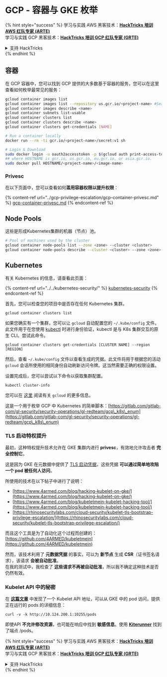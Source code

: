 # GCP - 容器与 GKE 枚举

{% hint style="success" %}
学习与实践 AWS 黑客技术：<img src="../../../.gitbook/assets/image (1).png" alt="" data-size="line">[**HackTricks 培训 AWS 红队专家 (ARTE)**](https://training.hacktricks.xyz/courses/arte)<img src="../../../.gitbook/assets/image (1).png" alt="" data-size="line">\
学习与实践 GCP 黑客技术：<img src="../../../.gitbook/assets/image (2).png" alt="" data-size="line">[**HackTricks 培训 GCP 红队专家 (GRTE)**<img src="../../../.gitbook/assets/image (2).png" alt="" data-size="line">](https://training.hacktricks.xyz/courses/grte)

<details>

<summary>支持 HackTricks</summary>

* 查看 [**订阅计划**](https://github.com/sponsors/carlospolop)!
* **加入** 💬 [**Discord 群组**](https://discord.gg/hRep4RUj7f) 或 [**Telegram 群组**](https://t.me/peass) 或 **关注** 我们的 **Twitter** 🐦 [**@hacktricks\_live**](https://twitter.com/hacktricks\_live)**.**
* **通过向** [**HackTricks**](https://github.com/carlospolop/hacktricks) 和 [**HackTricks Cloud**](https://github.com/carlospolop/hacktricks-cloud) GitHub 仓库提交 PR 分享黑客技巧。

</details>
{% endhint %}

## 容器

在 GCP 容器中，您可以找到 GCP 提供的大多数基于容器的服务，您可以在这里查看如何枚举最常见的服务：
```bash
gcloud container images list
gcloud container images list --repository us.gcr.io/<project-name> #Search in other subdomains repositories
gcloud container images describe <name>
gcloud container subnets list-usable
gcloud container clusters list
gcloud container clusters describe <name>
gcloud container clusters get-credentials [NAME]

# Run a container locally
docker run --rm -ti gcr.io/<project-name>/secret:v1 sh

# Login & Download
sudo docker login -u oauth2accesstoken -p $(gcloud auth print-access-token) https://HOSTNAME
## where HOSTNAME is gcr.io, us.gcr.io, eu.gcr.io, or asia.gcr.io.
sudo docker pull HOSTNAME/<project-name>/<image-name>
```
### Privesc

在以下页面中，您可以查看如何**滥用容器权限以提升权限**：

{% content-ref url="../gcp-privilege-escalation/gcp-container-privesc.md" %}
[gcp-container-privesc.md](../gcp-privilege-escalation/gcp-container-privesc.md)
{% endcontent-ref %}

## Node Pools

这些是形成Kubernetes集群的机器（节点）池。
```bash
# Pool of machines used by the cluster
gcloud container node-pools list --zone <zone> --cluster <cluster>
gcloud container node-pools describe --cluster <cluster> --zone <zone> <node-pool>
```
## Kubernetes

有关 Kubernetes 的信息，请查看此页面：

{% content-ref url="../../kubernetes-security/" %}
[kubernetes-security](../../kubernetes-security/)
{% endcontent-ref %}

首先，您可以检查您的项目中是否存在任何 Kubernetes 集群。
```
gcloud container clusters list
```
如果您确实有一个集群，您可以让 `gcloud` 自动配置您的 `~/.kube/config` 文件。此文件用于在您使用 [kubectl](https://kubernetes.io/docs/reference/kubectl/overview/) 时进行身份验证，kubectl 是与 K8s 集群交互的原生 CLI。尝试此命令。
```
gcloud container clusters get-credentials [CLUSTER NAME] --region [REGION]
```
然后，查看 `~/.kube/config` 文件以查看生成的凭据。此文件将用于根据您的活动 `gcloud` 会话所使用的相同身份自动刷新访问令牌。这当然需要正确的权限设置。

设置完成后，您可以尝试以下命令以获取集群配置。
```
kubectl cluster-info
```
您可以在 [这里](https://cloud.google.com/sdk/gcloud/reference/container/) 阅读有关 `gcloud` 的更多信息。

这是一个用于枚举 GCP 中 Kubernetes 的简单脚本：[https://gitlab.com/gitlab-com/gl-security/security-operations/gl-redteam/gcp\_k8s\_enum](https://gitlab.com/gitlab-com/gl-security/security-operations/gl-redteam/gcp\_k8s\_enum)

### TLS 启动特权提升

最初，这种特权提升技术允许在 GKE 集群内进行 **privesc**，有效地允许攻击者 **完全控制它**。

这是因为 GKE 在元数据中提供了 [TLS 启动凭据](https://kubernetes.io/docs/reference/command-line-tools-reference/kubelet-tls-bootstrapping/)，这些凭据 **可以通过简单地攻陷一个 pod 被任何人访问**。

所使用的技术在以下帖子中进行了说明：

* [https://www.4armed.com/blog/hacking-kubelet-on-gke/](https://www.4armed.com/blog/hacking-kubelet-on-gke/)
* [https://www.4armed.com/blog/kubeletmein-kubelet-hacking-tool/](https://www.4armed.com/blog/kubeletmein-kubelet-hacking-tool/)
* [https://rhinosecuritylabs.com/cloud-security/kubelet-tls-bootstrap-privilege-escalation/](https://rhinosecuritylabs.com/cloud-security/kubelet-tls-bootstrap-privilege-escalation/)

而且这个工具是为了自动化这个过程而创建的：[https://github.com/4ARMED/kubeletmein](https://github.com/4ARMED/kubeletmein)

然而，该技术利用了 **元数据凭据** 的事实，可以为 **新节点** 生成 **CSR**（证书签名请求），该请求 **会被自动批准**。\
在我的测试中，我检查了 **这些请求不再被自动批准**，所以我不确定这种技术是否仍然有效。

### Kubelet API 中的秘密 <a href="#the-kubelet-api-git-secrets-redux" id="the-kubelet-api-git-secrets-redux"></a>

在 [**这篇文章**](https://blog.assetnote.io/2022/05/06/cloudflare-pages-pt3/) 中发现了一个 Kubelet API 地址，可以从 GKE 中的 pod 访问，提供正在运行的 pods 的详细信息：
```
curl -v -k http://10.124.200.1:10255/pods
```
即使API **不允许修改资源**，也可能在响应中找到 **敏感信息**。使用 [**Kiterunner**](https://github.com/assetnote/kiterunner) 找到了端点 /pods。

{% hint style="success" %}
学习与实践 AWS 黑客技术：<img src="../../../.gitbook/assets/image (1).png" alt="" data-size="line">[**HackTricks 培训 AWS 红队专家 (ARTE)**](https://training.hacktricks.xyz/courses/arte)<img src="../../../.gitbook/assets/image (1).png" alt="" data-size="line">\
学习与实践 GCP 黑客技术：<img src="../../../.gitbook/assets/image (2).png" alt="" data-size="line">[**HackTricks 培训 GCP 红队专家 (GRTE)**<img src="../../../.gitbook/assets/image (2).png" alt="" data-size="line">](https://training.hacktricks.xyz/courses/grte)

<details>

<summary>支持 HackTricks</summary>

* 查看 [**订阅计划**](https://github.com/sponsors/carlospolop)!
* **加入** 💬 [**Discord 群组**](https://discord.gg/hRep4RUj7f) 或 [**电报群组**](https://t.me/peass) 或 **关注** 我们的 **Twitter** 🐦 [**@hacktricks\_live**](https://twitter.com/hacktricks\_live)**.**
* **通过向** [**HackTricks**](https://github.com/carlospolop/hacktricks) 和 [**HackTricks Cloud**](https://github.com/carlospolop/hacktricks-cloud) github 仓库提交 PR 分享黑客技巧。

</details>
{% endhint %}
